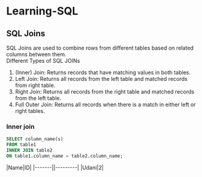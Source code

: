 # Learning-SQL  
## SQL Joins
SQL Joins are used to combine rows from different tables based on related columns between them.  
Different Types of SQL JOINs  
1. (Inner) Join: Returns records that have matching values in both tables.
2. Left Join: Returns all records from the left table and matched records from right table.
3. Right Join: Returns all records from the right table and matched records from the left table.
4. Full Outer Join: Returns all records when there is a match in either left or right tables.

### Inner join  

```sql
SELECT column_name(s)
FROM table1
INNER JOIN table2
ON table1.column_name = table2.column_name;
```

|Name|ID|
|-------||---------|
|Udani|2|